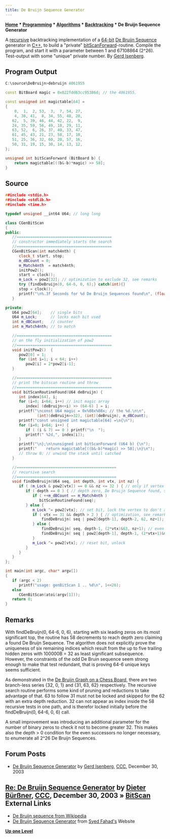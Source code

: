 ```yaml
---
title: De Bruijn Sequence Generator
---
```

**[Home](Home "Home") * [Programming](Programming "Programming") * [Algorithms](Algorithms "Algorithms") * [Backtracking](Backtracking "Backtracking") * De Bruijn Sequence Generator**

A [recursive](Recursion "Recursion") backtracking implementation of a [64-bit](Bitboards "Bitboards") [De Bruijn Sequence](De_Bruijn_Sequence "De Bruijn Sequence") generator in [C++](Cpp "Cpp"), to build a "private" [bitScanForward](BitScan#DeBruijnMultiplation "BitScan")-routine. Compile the program, and start it with a parameter between 1 and 67108864 (2^26). Test-output with some "unique" private number. By [Gerd Isenberg](Gerd_Isenberg "Gerd Isenberg").

## Program Output

```C++
C:\source\DeBruijn>debruijn 4061955

const BitBoard magic = 0x022fdd63cc95386d; // the 4061955.

const unsigned int magictable[64] =
{
    0,  1,  2, 53,  3,  7, 54, 27,
    4, 38, 41,  8, 34, 55, 48, 28,
   62,  5, 39, 46, 44, 42, 22,  9,
   24, 35, 59, 56, 49, 18, 29, 11,
   63, 52,  6, 26, 37, 40, 33, 47,
   61, 45, 43, 21, 23, 58, 17, 10,
   51, 25, 36, 32, 60, 20, 57, 16,
   50, 31, 19, 15, 30, 14, 13, 12,
};

unsigned int bitScanForward (BitBoard b) {
    return magictable[((b&-b)*magic) >> 58];
}

```

## Source

```C++
##include <stdio.h>
##include <stdlib.h>
##include <time.h>

typedef unsigned __int64 U64; // long long

class CGenBitScan
{
public:
   //==========================================
   // constructor immediately starts the search
   //==========================================
   CGenBitScan(int match4nth) {
      clock_t start, stop;
      m_dBCount = 0;
      m_Match4nth  = match4nth;
      initPow2();
      start = clock();
      m_Lock = pow2[32]; // optimization to exclude 32, see remarks 
      try {findDeBruijn(0, 64-6, 0, 6);} catch(int){}
      stop = clock();
      printf("\n%.3f Seconds for %d De Bruijn Sequences found\n", (float)(stop - start) / CLOCKS_PER_SEC, m_dBCount);
   }

private:
   U64 pow2[64];    // single bits
   U64 m_Lock;      // locks each bit used
   int m_dBCount;   // counter
   int m_Match4nth; // to match

   //==========================================
   // on the fly initialization of pow2
   //==========================================
   void initPow2()  {
      pow2[0] = 1;
      for (int i=1; i < 64; i++)
         pow2[i] = 2*pow2[i-1];
   }

   //==========================================
   // print the bitscan routine and throw
   //==========================================
   void bitScanRoutineFound(U64 deBruijn) {
      int index[64], i;
      for (i=0; i<64; i++) // init magic array
         index[ (deBruijn<<i) >> (64-6) ] = i;
      printf("\nconst U64 magic = 0x%08x%08x; // the %d.\n\n",
              (int)(deBruijn>>32), (int)(deBruijn), m_dBCount);
      printf("const unsigned int magictable[64] =\n{\n");
      for (i=0; i<64; i++) {
         if ( (i & 7) == 0 ) printf("\n  ");
         printf(" %2d,", index[i]);
      }
      printf("\n};\n\nunsigned int bitScanForward (U64 b) {\n");
      printf("    return magictable[((b&-b)*magic) >> 58];\n}\n");
      // throw 0; // unwind the stack until catched
   }

   //============================================
   // recursive search
   //============================================
   void findDeBruijn(U64 seq, int depth, int vtx, int nz) {
      if ( (m_Lock & pow2[vtx]) == 0 && nz <= 32 ) { // only if vertex is not locked
         if ( depth == 0 ) { // depth zero, De Bruijn Sequence found, see remarks
            if ( ++m_dBCount == m_Match4nth )
               bitScanRoutineFound(seq);
         } else {
            m_Lock ^= pow2[vtx]; // set bit, lock the vertex to don't appear multiple
            if ( vtx == 31 && depth > 2 ) { // optimization, see remarks
                findDeBruijn( seq | pow2[depth-1], depth-2, 62, nz+1);
            } else {
                findDeBruijn( seq, depth-1, (2*vtx)&63, nz+1); // even successor
                findDeBruijn( seq | pow2[depth-1], depth-1, (2*vtx+1)&63, nz); // odd successor
            }
            m_Lock ^= pow2[vtx]; // reset bit, unlock
         }
      }
   }
};

int main(int argc, char* argv[])
{
   if (argc < 2)
      printf("usage: genBitScan 1 .. %d\n", 1<<26);
   else
      CGenBitScan(atoi(argv[1]));
   return 0;
}

```

## Remarks

With findDeBruijn(0, 64-6, 0, 6), starting with six leading zeros on its most significant top, the routine has 58 decrements to reach depth zero claiming a found De Bruijn Sequence. The algorithm does not explicitly prove the uniqueness of six remaining indices which result from the up to five trailing hidden zeros with 100000B = 32 as least significant subsequence. However, the constraints of the odd De Bruin sequence seem strong enough to make that test redundant, that is proving 64-6 unique keys seems sufficient.

As demonstrated in the [De Bruijn Graph on a Chess Board](De_Bruijn_Sequence#BruijnGraphChessBoard "De Bruijn Sequence"), there are two branch-less series {32, 0, 1} and {31, 63, 62} respectively. The recursive search routine performs some kind of pruning and reductions to take advantage of that. 63 to follow 31 must not be locked and skipped for the 62 with an extra depth reduction. 32 can not appear as index inside the 58 recursive tests in one path, and is therefor locked initially before the findDeBruijn(0, 64-6, 0, 6) call.

A small improvement was introducing an additional parameter for the number of binary zeros to check it not to become greater 32. This makes also the depth > 0 condition for the even successors no longer necessary, to enumerate all 2^26 De Bruijn Sequences.

## Forum Posts

- [De Bruijn Sequence Generator](https://www.stmintz.com/ccc/index.php?id=339184) by [Gerd Isenberg](Gerd_Isenberg "Gerd Isenberg"), [CCC](CCC "CCC"), December 30, 2003

## [Re: De Bruijn Sequence Generator](https://www.stmintz.com/ccc/index.php?id=339225) by [Dieter Bürßner](Dieter_B%C3%BCr%C3%9Fner "Dieter Bürßner"), [CCC](CCC "CCC"), December 30, 2003 » [BitScan](BitScan "BitScan") External Links

- [De Bruijn sequence from Wikipedia](https://en.wikipedia.org/wiki/De_Bruijn_sequence)
- [De Bruijn Sequence Generator](https://sites.google.com/site/sydfhd/articles-tutorials/de-bruijn-sequence-generator) from [Syed Fahad's](Syed_Fahad "Syed Fahad") Website

**[Up one Level](Backtracking "Backtracking")**

